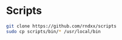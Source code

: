 # Scripts
```bash
git clone https://github.com/rndxx/scripts
sudo cp scripts/bin/* /usr/local/bin
````